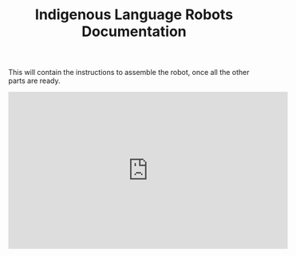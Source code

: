 ﻿---
title: "Indigenous Language Robots Documentation"
permalink: /assembly/
excerpt: "Final assembly stage of the Indigenous Language Robot."
toc: false
share: false
---

This will contain the instructions to assemble the robot, once all the other parts are ready.

<iframe src="https://www.youtube.com/watch?v=NVydSHjJKus" width="560" height="315" frameborder="0"> </iframe>
